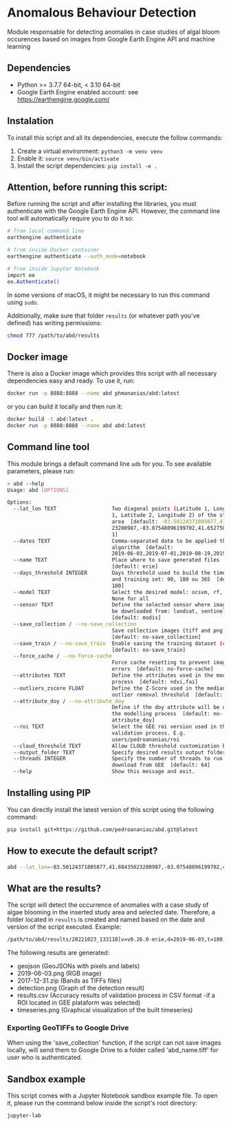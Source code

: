 # Anomalous Behaviour Detection

Module responsable for detecting anomalies in case studies of algal bloom occurences based on images from Google Earth Engine API and machine learning



## Dependencies

- Python >= 3.7.7 64-bit, < 3.10 64-bit
- Google Earth Engine enabled account: see https://earthengine.google.com/


## Instalation

To install this script and all its dependencies, execute the follow commands:

1) Create a virtual environment: `python3 -m venv venv`
2) Enable it: `source venv/bin/activate`
2) Install the script dependencies: `pip install -e .`


## Attention, before running this script:

Before running the script and after installing the libraries, you must authenticate with the Google Earth Engine API. However, the command line tool will automatically require you to do it so:

```bash
# from local command line
earthengine authenticate

# from inside Docker container
earthengine authenticate --auth_mode=notebook

# from inside Jupyter Notebook
import ee
ee.Authenticate()
```

In some versions of macOS, it might be necessary to run this command using `sudo`.

Additionally, make sure that folder `results` (or whatever path you've defined) has writing permissions:

```bash
chmod 777 /path/to/abd/results
```

## Docker image

There is also a Docker image which provides this script with all necessary dependencies easy and ready. To use it, run:

```bash
docker run -p 8888:8888 --name abd phmananias/abd:latest
```

or you can build it locally and then run it:
```bash
docker build -t abd:latest .
docker run -p 8888:8888 --name abd abd:latest
```



## Command line tool

This module brings a default command line `adb` for you. To see available parameters, please run:

```bash
> abd --help
Usage: abd [OPTIONS]

Options:
  --lat_lon TEXT                  Two diagonal points (Latitude 1, Longitude
                                  1, Latitude 2, Longitude 2) of the study
                                  area  [default: -83.50124371805877,41.884350
                                  23280987,-83.07548096199702,41.6527506159209
                                  1]
  --dates TEXT                    Comma-separated date to be applied the
                                  algorithm  [default:
                                  2019-06-03,2019-07-01,2019-08-19,2019-09-24]
  --name TEXT                     Place where to save generated files
                                  [default: erie]
  --days_threshold INTEGER        Days threshold used to build the timeseries
                                  and training set: 90, 180 ou 365  [default:
                                  180]
  --model TEXT                    Select the desired model: ocsvm, rf, if or
                                  None for all
  --sensor TEXT                   Define the selected sensor where images will
                                  be downloaded from: landsat, sentinel, modis
                                  [default: modis]
  --save_collection / --no-save_collection
                                  Save collection images (tiff and png)
                                  [default: no-save_collection]
  --save_train / --no-save_train  Enable saving the training dataset (csv)
                                  [default: no-save_train]
  --force_cache / --no-force-cache
                                  Force cache resetting to prevent image
                                  errors  [default: no-force-cache]
  --attributes TEXT               Define the attributes used in the modelling
                                  process  [default: ndvi,fai]
  --outliers_zscore FLOAT         Define the Z-Score used in the median
                                  outlier removal threshold  [default: 3.0]
  --attribute_doy / --no-attribute_doy
                                  Define if the doy attribute will be used in
                                  the modelling process  [default: no-
                                  attribute_doy]
  --roi TEXT                      Select the GEE roi version used in the
                                  validation process. E.g.
                                  users/pedroananias/roi
  --cloud_threshold TEXT          Allow CLOUD threshold customization by user
  --output_folder TEXT            Specify desired results output folder
  --threads INTEGER               Specify the number of threads to run image
                                  download from GEE  [default: 64]
  --help                          Show this message and exit.

```

## Installing using PIP

You can directly install the latest version of this script using the following command:

```bash
pip install git+https://github.com/pedroananias/abd.git@latest
```

## How to execute the default script?

```bash
abd --lat_lon=-83.50124371805877,41.88435023280987,-83.07548096199702,41.65275061592091 --dates=2019-06-03 --name=erie --model=ocsvm --sensor=modis --output_folder=abd
```


## What are the results?

The script will detect the occurrence of anomalies with a case study of algae blooming in the inserted study area and selected date. Therefore, a folder located in `results` is created and named based on the date and version of the script executed. Example: 

```bash
/path/to/abd/results/20221023_133118[v=v0.26.0-erie,d=2019-06-03,t=180,m=ocsvm,s=modis,attr=ndvi,fai]
```

The following results are generated:

- geojson (GeoJSONs with pixels and labels)
- 2019-06-03.png (RGB image)
- 2017-12-31.zip (Bands as TIFFs files)
- detection.png (Graph of the detection result)
- results.csv (Accuracy results of validation process in CSV format -if a ROI located in GEE plataform was selected)
- timeseries.png (Graphical visualization of the built timeseries)


### Exporting GeoTIFFs to Google Drive

When using the 'save_collection' function, if the script can not save images locally, will send them to Google Drive to a folder called 'abd_name.tiff' for user who is authenticated.



## Sandbox example

This script comes with a Jupyter Notebook sandbox example file. To open it, please run the command below inside the script's root directory:

```bash
jupyter-lab
```